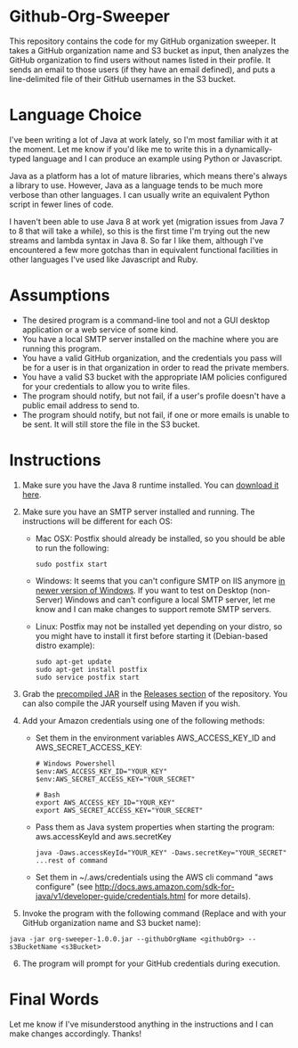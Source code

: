 # Github-Org-Sweeper
This repository contains the code for my GitHub organization sweeper. It takes a GitHub organization name and S3 bucket
as input, then analyzes the GitHub organization to find users without names listed in their profile. It sends an email
to those users (if they have an email defined), and puts a line-delimited file of their GitHub usernames in the S3 bucket.

# Language Choice
I've been writing a lot of Java at work lately, so I'm most familiar with it at the moment. Let me know if you'd like me to
write this in a dynamically-typed language and I can produce an example using Python or Javascript.

Java as a platform has a lot of mature libraries, which means there's always a library to use. However, Java as a language
tends to be much more verbose than other languages. I can usually write an equivalent Python script in fewer lines of code.

I haven't been able to use Java 8 at work yet (migration issues from Java 7 to 8 that will take a while), so this is
the first time I'm trying out the new streams and lambda syntax in Java 8. So far I like them, although I've encountered
 a few more gotchas than in equivalent functional facilities in other languages I've used like Javascript and Ruby.

# Assumptions
* The desired program is a command-line tool and not a GUI desktop application or a web service of some kind.
* You have a local SMTP server installed on the machine where you are running this program.
* You have a valid GitHub organization, and the credentials you pass will be for a user is in that organization in order to read the private members.
* You have a valid S3 bucket with the appropriate IAM policies configured for your credentials to allow you to write files.
* The program should notify, but not fail, if a user's profile doesn't have a public email address to send to.
* The program should notify, but not fail, if one or more emails is unable to be sent. It will still store the file in the S3 bucket.

# Instructions
1. Make sure you have the Java 8 runtime installed. You can [download it here](http://www.oracle.com/technetwork/java/javase/downloads/jre8-downloads-2133155.html).
2. Make sure you have an SMTP server installed and running. The instructions will be different for each OS:
    * Mac OSX: Postfix should already be installed, so you should be able to run the following:

        ```
        sudo postfix start
        ```

    * Windows: It seems that you can't configure SMTP on IIS anymore [in newer version of Windows](http://stackoverflow.com/questions/15418597/how-to-enable-smtp-for-iis-8).
    If you want to test on Desktop (non-Server) Windows and can't configure a local SMTP server, let me know and I can make changes to support remote SMTP servers.
    * Linux: Postfix may not be installed yet depending on your distro, so you might have to install it first before starting it (Debian-based distro example):

        ```
        sudo apt-get update
        sudo apt-get install postfix
        sudo service postfix start
        ```

3. Grab the [precompiled JAR](https://github.com/dsw88/Github-Org-Sweeper/releases/download/1.0/org-sweeper-1.0.0.jar) in the [Releases section](https://github.com/dsw88/Github-Org-Sweeper/releases/tag/1.0) of the repository. You can also compile the JAR yourself using Maven if you wish.
4. Add your Amazon credentials using one of the following methods:
    * Set them in the environment variables AWS_ACCESS_KEY_ID and AWS_SECRET_ACCESS_KEY:
        ```
        # Windows Powershell
        $env:AWS_ACCESS_KEY_ID="YOUR_KEY"
        $env:AWS_SECRET_ACCESS_KEY="YOUR_SECRET"
        
        # Bash
        export AWS_ACCESS_KEY_ID="YOUR_KEY"
        export AWS_SECRET_ACCESS_KEY="YOUR_SECRET"
        ```
    * Pass them as Java system properties when starting the program: aws.accessKeyId and aws.secretKey
    
        ```
        java -Daws.accessKeyId="YOUR_KEY" -Daws.secretKey="YOUR_SECRET" ...rest of command
        ```
        
    * Set them in ~/.aws/credentials using the AWS cli command "aws configure" (see http://docs.aws.amazon.com/sdk-for-java/v1/developer-guide/credentials.html for more details).
5. Invoke the program with the following command (Replace <githubOrg> and <s3Bucket> with your GitHub organization name and S3 bucket name):

  ```
  java -jar org-sweeper-1.0.0.jar --githubOrgName <githubOrg> --s3BucketName <s3Bucket>
  ```
  
6. The program will prompt for your GitHub credentials during execution.

# Final Words
Let me know if I've misunderstood anything in the instructions and I can make changes accordingly. Thanks!
